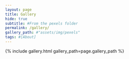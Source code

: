 ```yaml
---
layout: page
title: Gallery
hide: true
subtitle: #From the pexels folder
permalink: /gallery/
gallery_path: #"assets/img/pexels"
tags: #[About]
---
```



{% include gallery.html gallery_path=page.gallery_path %}
